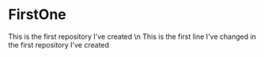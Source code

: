 # FirstOne
This is the first repository I've created \n
This is the first line I've changed in the first repository I've created
